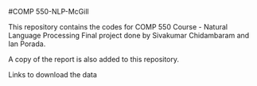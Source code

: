 #COMP 550-NLP-McGill

This repository contains the codes for COMP 550 Course - Natural Language Processing Final project done by Sivakumar Chidambaram and Ian Porada.

A copy of the report is also added to this repository.


Links to download the data 

